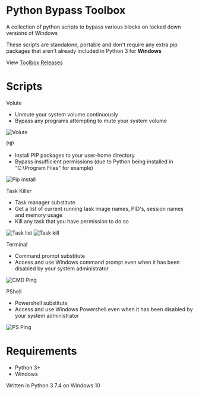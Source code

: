 # Python Bypass Toolbox
A collection of python scripts to bypass various blocks on locked down versions of Windows

These scripts are standalone, portable and don't require any extra pip packages that aren't already included in Python 3 for **Windows**

View [Toolbox Releases](https://github.com/smcclennon/Toolbox/releases)

# Scripts
Volute
- Unmute your system volume continuously
- Bypass any programs attempting to mute your system volume

![Volute](https://i.imgur.com/p9lVyXU.png)

PIP

- Install PIP packages to your user-home directory
- Bypass insufficient permissions (due to Python being installed in "C:\Program Files" for example)

![Pip install](https://i.imgur.com/t0XbkVV.png)

Task Killer

- Task manager substitute
- Get a list of current running task image names, PID's, session names and memory usage
- Kill any task that you have permission to do so

![Task list](https://i.imgur.com/OHluGt0.png)
![Task kill](https://i.imgur.com/1TCQXhy.png)

Terminal

- Command prompt substitute
- Access and use Windows command prompt even when it has been disabled by your system administrator

![CMD Ping](https://i.imgur.com/kEKgOhf.png)

PShell

- Powershell substitute
- Access and use Windows Powershell even when it has been disabled by your system administrator

![PS Ping](https://i.imgur.com/wRazAta.png)

# Requirements
- Python 3+
- Windows

Written in Python 3.7.4 on Windows 10
